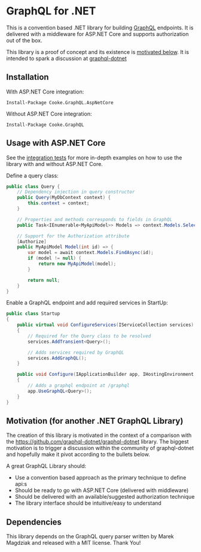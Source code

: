 # GraphQL for .NET 
This is a convention based .NET library for building [GraphQL](http://graphql.org) endpoints. It is delivered with a middleware for ASP.NET Core and supports authorization out of the box.

This library is a proof of concept and its existence is [motivated below](#motivation). It is intended to spark a discussion at [graphql-dotnet](https://github.com/graphql-dotnet/graphql-dotnet/issues/442)

## Installation

With ASP.NET Core integration:

```Install-Package Cooke.GraphQL.AspNetCore```

Without ASP.NET Core integration:

```Install-Package Cooke.GraphQL```

## Usage with ASP.NET Core

See the [integration tests](https://github.com/Cooke/graphql-plain-dotnet/tree/master/test/Cooke.GraphQL.AutoTests/IntegrationTests) for more in-depth examples on how to use the library with and without ASP.NET Core.

Define a query class:
```C#
public class Query {
    // Dependency injection in query constructor
    public Query(MyDbContext context) {
        this.context = context;
    }

    // Properties and methods corresponds to fields in GraphQL
    public Task<IEnumerable<MyApiModel>> Models => context.Models.Select(x => new MyApiModel(x)).ToArrayAsync();

    // Support for the Authorization attribute
    [Authorize]
    public MyApiModel Model(int id) => {
        var model = await context.Models.FindAsync(id);
        if (model != null) {
            return new MyApiModel(model);
        }

        return null;
    }
}
```

Enable a GraphQL endpoint and add required services in StartUp:
```C#
public class Startup
{
    public virtual void ConfigureServices(IServiceCollection services)
    {
        // Required for the Query class to be resolved
        services.AddTransient<Query>();

        // Adds services required by GraphQL
        services.AddGraphQL();
    }

    public void Configure(IApplicationBuilder app, IHostingEnvironment env, ILoggerFactory loggerFactory)
    {
        // Adds a graphql endpoint at /graphql
        app.UseGraphQL<Query>();
    }
}
```

## Motivation (for another .NET GraphQL Library) <a name="motivation"></a>
The creation of this library is motivated in the context of a comparison with the https://github.com/graphql-dotnet/graphql-dotnet library. The biggest motivation is to trigger a discussion within the community of graphql-dotnet and hopefully make it pivot according to the bullets below.  

A great GraphQL Library should:

* Use a convention based approach as the primary technique to define api:s
* Should be ready to go with ASP.NET Core (delivered with middleware)
* Should be delivered with an available/suggested authorization technique
* The library interface should be intuitive/easy to understand

## Dependencies

This library depends on the GraphQL query parser written by Marek Magdziak and released with a MIT license. Thank You!
